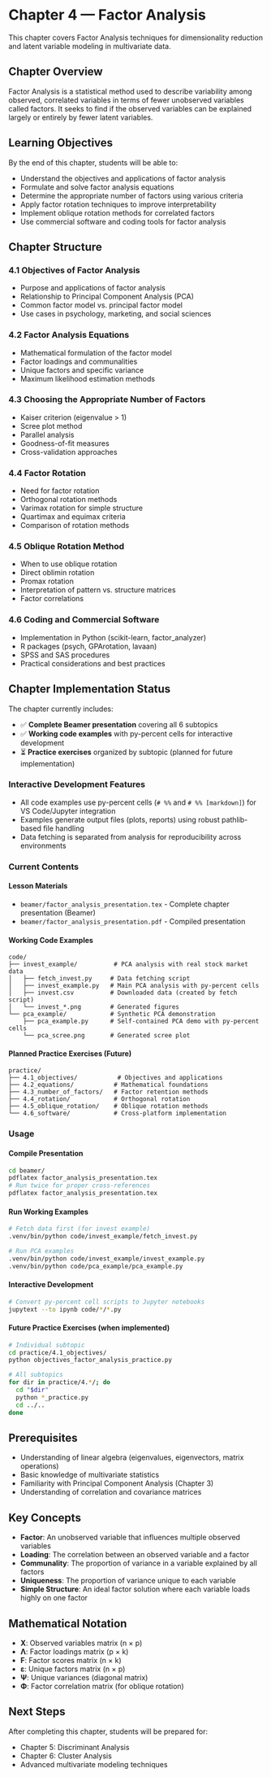 # Chapter 4 — Factor Analysis

This chapter covers Factor Analysis techniques for dimensionality reduction and latent variable modeling in multivariate data.

## Chapter Overview

Factor Analysis is a statistical method used to describe variability among observed, correlated variables in terms of fewer unobserved variables called factors. It seeks to find if the observed variables can be explained largely or entirely by fewer latent variables.

## Learning Objectives

By the end of this chapter, students will be able to:

- Understand the objectives and applications of factor analysis
- Formulate and solve factor analysis equations
- Determine the appropriate number of factors using various criteria
- Apply factor rotation techniques to improve interpretability
- Implement oblique rotation methods for correlated factors
- Use commercial software and coding tools for factor analysis

## Chapter Structure

### 4.1 Objectives of Factor Analysis
- Purpose and applications of factor analysis
- Relationship to Principal Component Analysis (PCA)
- Common factor model vs. principal factor model
- Use cases in psychology, marketing, and social sciences

### 4.2 Factor Analysis Equations
- Mathematical formulation of the factor model
- Factor loadings and communalities
- Unique factors and specific variance
- Maximum likelihood estimation methods

### 4.3 Choosing the Appropriate Number of Factors
- Kaiser criterion (eigenvalue > 1)
- Scree plot method
- Parallel analysis
- Goodness-of-fit measures
- Cross-validation approaches

### 4.4 Factor Rotation
- Need for factor rotation
- Orthogonal rotation methods
- Varimax rotation for simple structure
- Quartimax and equimax criteria
- Comparison of rotation methods

### 4.5 Oblique Rotation Method
- When to use oblique rotation
- Direct oblimin rotation
- Promax rotation
- Interpretation of pattern vs. structure matrices
- Factor correlations

### 4.6 Coding and Commercial Software
- Implementation in Python (scikit-learn, factor_analyzer)
- R packages (psych, GPArotation, lavaan)
- SPSS and SAS procedures
- Practical considerations and best practices

## Chapter Implementation Status

The chapter currently includes:
- ✅ **Complete Beamer presentation** covering all 6 subtopics
- ✅ **Working code examples** with py-percent cells for interactive development
- ⏳ **Practice exercises** organized by subtopic (planned for future implementation)

### Interactive Development Features
- All code examples use py-percent cells (`# %%` and `# %% [markdown]`) for VS Code/Jupyter integration
- Examples generate output files (plots, reports) using robust pathlib-based file handling
- Data fetching is separated from analysis for reproducibility across environments

### Current Contents

#### Lesson Materials
- `beamer/factor_analysis_presentation.tex` - Complete chapter presentation (Beamer)
- `beamer/factor_analysis_presentation.pdf` - Compiled presentation

#### Working Code Examples
```
code/
├── invest_example/          # PCA analysis with real stock market data
│   ├── fetch_invest.py     # Data fetching script
│   ├── invest_example.py   # Main PCA analysis with py-percent cells
│   ├── invest.csv          # Downloaded data (created by fetch script)
│   └── invest_*.png        # Generated figures
└── pca_example/            # Synthetic PCA demonstration
    ├── pca_example.py      # Self-contained PCA demo with py-percent cells
    └── pca_scree.png       # Generated scree plot
```

#### Planned Practice Exercises (Future)
```
practice/
├── 4.1_objectives/           # Objectives and applications
├── 4.2_equations/           # Mathematical foundations
├── 4.3_number_of_factors/   # Factor retention methods
├── 4.4_rotation/            # Orthogonal rotation
├── 4.5_oblique_rotation/    # Oblique rotation methods
└── 4.6_software/            # Cross-platform implementation
```

### Usage

#### Compile Presentation
```bash
cd beamer/
pdflatex factor_analysis_presentation.tex
# Run twice for proper cross-references
pdflatex factor_analysis_presentation.tex
```

#### Run Working Examples
```bash
# Fetch data first (for invest example)
.venv/bin/python code/invest_example/fetch_invest.py

# Run PCA examples
.venv/bin/python code/invest_example/invest_example.py
.venv/bin/python code/pca_example/pca_example.py
```

#### Interactive Development
```bash
# Convert py-percent cell scripts to Jupyter notebooks
jupytext --to ipynb code/*/*.py
```

#### Future Practice Exercises (when implemented)
```bash
# Individual subtopic
cd practice/4.1_objectives/
python objectives_factor_analysis_practice.py

# All subtopics
for dir in practice/4.*/; do
  cd "$dir"
  python *_practice.py
  cd ../..
done
```

## Prerequisites

- Understanding of linear algebra (eigenvalues, eigenvectors, matrix operations)
- Basic knowledge of multivariate statistics
- Familiarity with Principal Component Analysis (Chapter 3)
- Understanding of correlation and covariance matrices

## Key Concepts

- **Factor**: An unobserved variable that influences multiple observed variables
- **Loading**: The correlation between an observed variable and a factor
- **Communality**: The proportion of variance in a variable explained by all factors
- **Uniqueness**: The proportion of variance unique to each variable
- **Simple Structure**: An ideal factor solution where each variable loads highly on one factor

## Mathematical Notation

- **X**: Observed variables matrix (n × p)
- **Λ**: Factor loadings matrix (p × k)  
- **F**: Factor scores matrix (n × k)
- **ε**: Unique factors matrix (n × p)
- **Ψ**: Unique variances (diagonal matrix)
- **Φ**: Factor correlation matrix (for oblique rotation)

## Next Steps

After completing this chapter, students will be prepared for:
- Chapter 5: Discriminant Analysis
- Chapter 6: Cluster Analysis
- Advanced multivariate modeling techniques